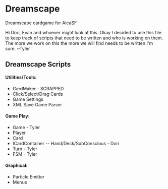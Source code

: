 Dreamscape
==========

Dreamscape cardgame for AicaSF

Hi Dori, Evan and whoever might look at this.
Okay I decided to use this file to keep track of
scripts that need to be written and who is working on them.
The more we work on this the more we will find needs to be
written I'm sure.
~Tyler


## Dreamscape Scripts

#### **Utilities/Tools:**

- ~~CardMaker~~ - SCRAPPED
- Click/Select/Drag Cards
- Game Settings
- XML Save Game Parser

#### **Game Play:**

- Game - Tyler
- Player
- Card
- ICardContainer
-- Hand/Deck/SubConscious - Dori
- Turn - Tyler
- FSM - Tyler

#### **Graphical:**

- Particle Emitter
- Menus
